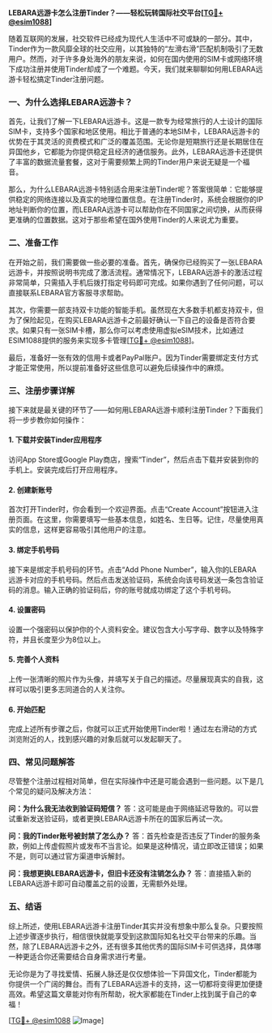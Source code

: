 **LEBARA远游卡怎么注册Tinder？——轻松玩转国际社交平台[[TG💪+ @esim1088](https://t.me/s/esim1088)]**

随着互联网的发展，社交软件已经成为现代人生活中不可或缺的一部分。其中，Tinder作为一款风靡全球的社交应用，以其独特的“左滑右滑”匹配机制吸引了无数用户。然而，对于许多身处海外的朋友来说，如何在国内使用的SIM卡或网络环境下成功注册并使用Tinder却成了一个难题。今天，我们就来聊聊如何用LEBARA远游卡轻松搞定Tinder注册问题。

### 一、为什么选择LEBARA远游卡？

首先，让我们了解一下LEBARA远游卡。这是一款专为经常旅行的人士设计的国际SIM卡，支持多个国家和地区使用。相比于普通的本地SIM卡，LEBARA远游卡的优势在于其灵活的资费模式和广泛的覆盖范围。无论你是短期旅行还是长期居住在异国他乡，它都能为你提供稳定且经济的通信服务。此外，LEBARA远游卡还提供了丰富的数据流量套餐，这对于需要频繁上网的Tinder用户来说无疑是一个福音。

那么，为什么LEBARA远游卡特别适合用来注册Tinder呢？答案很简单：它能够提供稳定的网络连接以及真实的地理位置信息。在注册Tinder时，系统会根据你的IP地址判断你的位置，而LEBARA远游卡可以帮助你在不同国家之间切换，从而获得更准确的位置数据。这对于那些希望在国外使用Tinder的人来说尤为重要。

### 二、准备工作

在开始之前，我们需要做一些必要的准备。首先，确保你已经购买了一张LEBARA远游卡，并按照说明书完成了激活流程。通常情况下，LEBARA远游卡的激活过程非常简单，只需插入手机后拨打指定号码即可完成。如果你遇到了任何问题，可以直接联系LEBARA官方客服寻求帮助。

其次，你需要一部支持双卡功能的智能手机。虽然现在大多数手机都支持双卡，但为了保险起见，在购买LEBARA远游卡之前最好确认一下自己的设备是否符合要求。如果只有一张SIM卡槽，那么你可以考虑使用虚拟eSIM技术，比如通过ESIM1088提供的服务来实现多卡管理[[TG💪+ @esim1088](https://t.me/s/esim1088)]。

最后，准备好一张有效的信用卡或者PayPal账户。因为Tinder需要绑定支付方式才能正常使用，所以提前准备好这些信息可以避免后续操作中的麻烦。

### 三、注册步骤详解

接下来就是最关键的环节了——如何用LEBARA远游卡顺利注册Tinder？下面我们将一步步教你如何操作：

#### 1. 下载并安装Tinder应用程序
访问App Store或Google Play商店，搜索“Tinder”，然后点击下载并安装到你的手机上。安装完成后打开应用程序。

#### 2. 创建新账号
首次打开Tinder时，你会看到一个欢迎界面。点击“Create Account”按钮进入注册页面。在这里，你需要填写一些基本信息，如姓名、生日等。记住，尽量使用真实的信息，这样更容易吸引其他用户的注意。

#### 3. 绑定手机号码
接下来是绑定手机号码的环节。点击“Add Phone Number”，输入你的LEBARA远游卡对应的手机号码。然后点击发送验证码，系统会向该号码发送一条包含验证码的消息。输入正确的验证码后，你的账号就成功绑定了这个手机号码。

#### 4. 设置密码
设置一个强密码以保护你的个人资料安全。建议包含大小写字母、数字以及特殊字符，并且长度至少为8位以上。

#### 5. 完善个人资料
上传一张清晰的照片作为头像，并填写关于自己的描述。尽量展现真实的自我，这样可以吸引更多志同道合的人关注你。

#### 6. 开始匹配
完成上述所有步骤之后，你就可以正式开始使用Tinder啦！通过左右滑动的方式浏览附近的人，找到感兴趣的对象后就可以发起聊天了。

### 四、常见问题解答

尽管整个注册过程相对简单，但在实际操作中还是可能会遇到一些问题。以下是几个常见的疑问及解决方法：

**问：为什么我无法收到验证码短信？**
答：这可能是由于网络延迟导致的。可以尝试重新发送验证码，或者更换LEBARA远游卡所在的国家后再试一次。

**问：我的Tinder账号被封禁了怎么办？**
答：首先检查是否违反了Tinder的服务条款，例如上传虚假照片或发布不当言论。如果是这种情况，请立即改正错误；如果不是，则可以通过官方渠道申诉解封。

**问：我想更换LEBARA远游卡，但旧卡还没有注销怎么办？**
答：直接插入新的LEBARA远游卡即可自动覆盖之前的设置，无需额外处理。

### 五、结语

综上所述，使用LEBARA远游卡注册Tinder其实并没有想象中那么复杂。只要按照上述步骤逐步执行，相信很快就能享受到这款国际知名社交平台带来的乐趣。当然，除了LEBARA远游卡之外，还有很多其他优秀的国际SIM卡可供选择，具体哪一种更适合你还需要结合自身需求进行考量。

无论你是为了寻找爱情、拓展人脉还是仅仅想体验一下异国文化，Tinder都能为你提供一个广阔的舞台。而有了LEBARA远游卡的支持，这一切都将变得更加便捷高效。希望这篇文章能对你有所帮助，祝大家都能在Tinder上找到属于自己的幸福！

[[TG💪+ @esim1088](https://t.me/s/esim1088) ![Image](https://i.postimg.cc/4NQfJmqS/Snipaste-2025-05-13-00-14-12.png)]